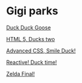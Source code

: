 # Gigi parks


<a href="https://gejoewing.github.io/WD/yay%20html/">Duck Duck Goose</a>

<a href="html5/index.html" target="_blank"> HTML 5, Ducks two</a>

<a href="Advanced CSS/index.html" target="_blank"> Advanced CSS, Smile Duck! </a>

<a href="Reactive/index.html" target="_blank"> Reactive! Duck time! </a>

<a href="Final/index.html" target="_blank"> Zelda Final! </a>
